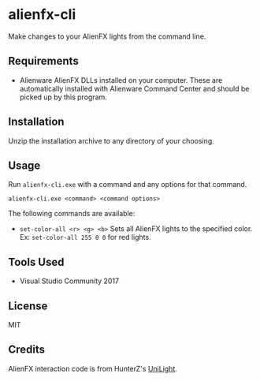 # alienfx-cli
Make changes to your AlienFX lights from the command line.

## Requirements
- Alienware AlienFX DLLs installed on your computer. These are automatically installed with Alienware Command Center and 
should be picked up by this program.

## Installation
Unzip the installation archive to any directory of your choosing.

## Usage
Run `alienfx-cli.exe` with a command and any options for that command. 
```
alienfx-cli.exe <command> <command options>
```
The following commands are available:

- `set-color-all <r> <g> <b>` Sets all AlienFX lights to the specified color. Ex: `set-color-all 255 0 0` for red lights.

## Tools Used
* Visual Studio Community 2017

## License
MIT

## Credits
AlienFX interaction code is from HunterZ's [UniLight](https://github.com/HunterZ/UniLight).
